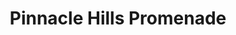 ---
title: "Pinnacle Hills Promenade"
url: /rogers/pinnacle-hills-promenade-promenade-boulevard-6/
shop: mall
---